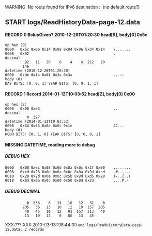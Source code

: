 WARNING: No route found for IPv6 destination :: (no default route?)
## START logs/ReadHistoryData-page-12.data
#### RECORD 0 BolusGiven? 2010-12-26T01:20:30 head[9], body[0] 0x5c
    op hex (9)
    0000   0x5c 0x0b 0x14 0x08 0x04 0x06 0xd4 0x14    \.......
    0008   0x92                                       .
    decimal
             92   11   20    8    4    6  212   20
            146
    datetime (2010-12-26T01:20:30)
    0000   0xde 0x14 0x01 0x3a 0x3a                   ...::
    body (0)
    DAY BITS: [0, 0, 1] YEAR BITS: [0, 0, 1, 1]

#### RECORD 1 Record 2014-01-12T10:03:52 head[2], body[0] 0x00
    op hex (2)
    0000   0x00 0xe3                                  ..
    decimal
              0  227
    datetime (2014-01-12T10:03:52)
    0000   0x34 0x43 0x0a 0x0c 0x1e                   4C...
    body (0)
    HOUR BITS: [0, 1, 0] YEAR BITS: [0, 0, 0, 1]

#### MISSING DATETIME, reading more to debug
##### DEBUG HEX
    0000   0x00 0xec 0x08 0x0d 0x0a 0x0c 0x1f 0x00    ........
    0008   0xcd 0x23 0x0d 0x0a 0x0c 0x0a 0x9d 0xcd    .#......
    0010   0x28 0x2d 0x0a 0x0c 0x5b 0x9d 0xd5 0x28    (-..[..(
    0018   0x0d 0x0a 0x0c 0x00 0x50 0x0d 0x2d         ....P.-
##### DEBUG DECIMAL
              0  236    8   13   10   12   31    0
            205   35   13   10   12   10  157  205
             40   45   10   12   91  157  213   40
             13   10   12    0   80   13   45
XXX:???:XXX 2010-03-13T08:44:00
`end logs/ReadHistoryData-page-12.data: 2 records`
